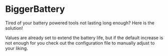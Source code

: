 # BiggerBattery
Tired of your battery powered tools not lasting long enough? Here is the solution!

Values are already set to extend the battery life, but if the default increase is not enough for you check out the configuration file to manually adjust to your liking.